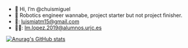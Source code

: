 - 👋 Hi, I’m @chuismiguel
- 👀 Robotics engineer wannabe, project starter but not project finisher.
- 📧: luismiatm15@gmail.com
- 🏫📧: lm.lopez.2019@alumnos.urjc.es

[![Anurag's GitHub stats](https://github-readme-stats.vercel.app/api?username=chuismiguel)](https://github.com/chuismiguel/github-readme-stats)

<!---
chuismiguel/chuismiguel is a ✨ special ✨ repository because its `README.md` (this file) appears on your GitHub profile.
You can click the Preview link to take a look at your changes.
--->
